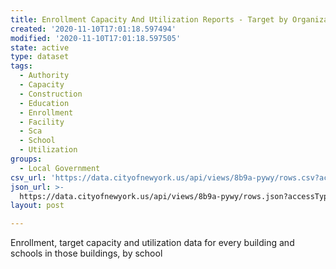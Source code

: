 ```yaml
---
title: Enrollment Capacity And Utilization Reports - Target by Organization
created: '2020-11-10T17:01:18.597494'
modified: '2020-11-10T17:01:18.597505'
state: active
type: dataset
tags:
  - Authority
  - Capacity
  - Construction
  - Education
  - Enrollment
  - Facility
  - Sca
  - School
  - Utilization
groups:
  - Local Government
csv_url: 'https://data.cityofnewyork.us/api/views/8b9a-pywy/rows.csv?accessType=DOWNLOAD'
json_url: >-
  https://data.cityofnewyork.us/api/views/8b9a-pywy/rows.json?accessType=DOWNLOAD
layout: post

---
```

Enrollment, target capacity and utilization data for every building and schools in those buildings, by school
